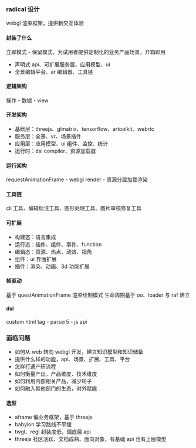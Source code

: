 ### radical 设计
webgl 渲染框架，提供新交互体验

#### 封装了什么
立即模式 - 保留模式，为试用者提供定制化的业务产品场景，开箱即用
- 声明式 api、可扩展服务层、应用模型、ui
- 全景编辑平台、ar 编辑器、工具链

#### 逻辑架构
操作 - 数据 - view

#### 开发架构
- 基础层：threejs、glmatrix、tensorflow、artoolkit、webrtc
- 服务层：全景、vr、场景插件
- 应用层：应用模型、ui 组件、监控、统计
- 运行时：dsl compiler、资源加载器

#### 运行架构
requestAnimationFrame - webgl render - 资源分层加载渲染

#### 工具链
cli 工具、编辑标注工具、图形处理工具、图片审核修复工具

#### 可扩展
- 构建态：语言集成
- 运行态：插件、组件、事件、function
- 编辑态：资源、热点、动效、视角
- 组件：ui 界面扩展
- 插件：渲染、动画、3d 功能扩展

#### 帧驱动
基于 questAnimationFrame 渲染绘制模式
生命周期基于 oo、loader 与 raf 建立

#### dsl
custom html tag - parser5 - js api

### 面临问题
- 如何从 web 转向 webgl 开发，建立知识模型和知识储备
- 提供什么样的功能，api、场景、扩展、工具、平台
- 怎样打通产研流程
- 如何衡量产出，产品维度、技术维度
- 如何利用内部相关产品，减少轮子
- 如何融入其他部门的生态，对外赋能

#### 选型
- aframe 偏业务框架，基于 threejs
- babylon 学习路线不平缓
- twgl、regl 封装度低，偏底层 api
- threejs 社区活跃、文档成熟、面向对象、有基础 api 也有上层模型
